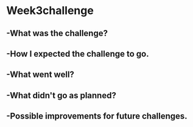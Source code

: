 # Week3challenge
## -What was the challenge?
## -How I expected the challenge to go.
## -What went well?
## -What didn't go as planned?
## -Possible improvements for future challenges.
